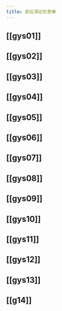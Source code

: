 ```yaml
---
title: 郭云深论形意拳
---
```


## [[gys01]]

## [[gys02]]
## [[gys03]]
## [[gys04]]
## [[gys05]]
## [[gys06]]
## [[gys07]]
## [[gys08]]
## [[gys09]]
## [[gys10]]
## [[gys11]]
## [[gys12]]
## [[gys13]]
## [[g14]]
##
